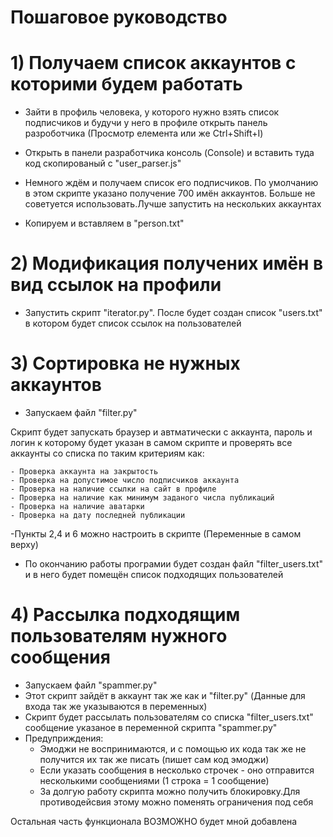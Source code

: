 # Пошаговое руководство 

# 1) Получаем список аккаунтов с которими будем работать

  - Зайти в профиль человека, у которого нужно взять список подписчиков и будучи у него в профиле открыть панель разроботчика
  (Просмотр елемента или же Ctrl+Shift+I)
  
  - Открыть в панели разработчика консоль (Console) и вставить туда код скопированый с "user_parser.js"
  
  - Немного ждём и получаем список его подписчиков. По умолчанию в этом скрипте указано получение 700 имён аккаунтов. Больше не   советуется использовать.Лучше запустить на нескольких аккаунтах
  
  - Копируем и вставляем в "person.txt"
  
# 2) Модификация получених имён в вид ссылок на профили

  - Запустить скрипт "iterator.py". После будет создан список "users.txt" в котором будет список ссылок на пользователей
  
# 3) Сортировка не нужных аккаунтов 

  - Запускаем файл "filter.py"
  
  Скрипт будет запускать браузер и автматически с аккаунта, пароль и логин к которому будет указан в самом скрипте и      проверять   все аккаунты со списка по таким критериям как:
  
    - Проверка аккаунта на закрытость 
    - Проверка на допустимое число подписчиков аккаунта 
    - Проверка на наличие ссылки на сайт в профиле 
    - Проверка на наличие как минимум заданого числа публикаций
    - Проверка на наличие аватарки
    - Проверка на дату последней публикации
 
  -Пункты 2,4 и 6 можно настроить в скрипте (Переменные в самом верху)
  - По окончанию работы програмии будет создан файл "filter_users.txt" и в него будет помещён список подходящих пользователей

# 4) Рассылка подходящим пользователям нужного сообщения
  
  - Запускаем файл "spammer.py"
  - Этот скрипт зайдёт в аккаунт так же как и "filter.py" (Данные для входа так же указываются в переменных)
  - Скрипт будет рассылать пользователям со списка "filter_users.txt" сообщение указаное в переменной скрипта "spammer.py"
  - Предуприждения:
    - Эмоджи не воспринимаются, и с помощью их кода так же не получится их так же писать (пишет сам код эмоджи) 
    - Если указать сообщения в несколько строчек - оно отправится несколькими сообщениями (1 строка = 1 сообщение)
    - За долгую работу скрипта можно получить блокировку.Для противодейсвия этому можно поменять ограничения под себя 
    
Остальная часть функционала ВОЗМОЖНО будет мной добавлена


